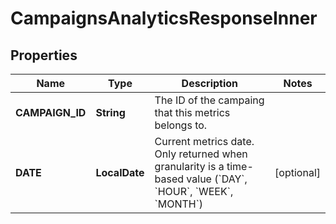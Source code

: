 

# CampaignsAnalyticsResponseInner


## Properties

| Name | Type | Description | Notes |
|------------ | ------------- | ------------- | -------------|
|**CAMPAIGN_ID** | **String** | The ID of the campaing that this metrics belongs to. |  |
|**DATE** | **LocalDate** | Current metrics date. Only returned when granularity is a time-based value (&#x60;DAY&#x60;, &#x60;HOUR&#x60;, &#x60;WEEK&#x60;, &#x60;MONTH&#x60;) |  [optional] |



